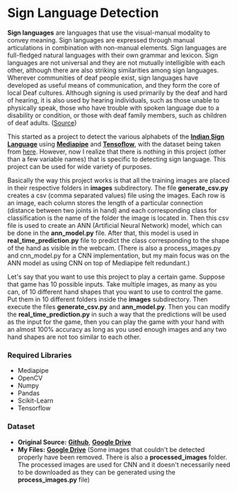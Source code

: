 # Sign Language Detection
**Sign languages**  are languages that use the visual-manual modality to convey meaning. Sign languages are expressed through manual articulations in combination with non-manual elements. Sign languages are full-fledged natural languages with their own grammar and lexicon. Sign languages are not universal and they are not mutually intelligible with each other, although there are also striking similarities among sign languages. Wherever communities of deaf people exist, sign languages have developed as useful means of communication, and they form the core of local Deaf cultures. Although signing is used primarily by the deaf and hard of hearing, it is also used by hearing individuals, such as those unable to physically speak, those who have trouble with spoken language due to a disability or condition, or those with deaf family members, such as children of deaf adults. ([Source](https://en.wikipedia.org/wiki/Sign_language))

This started as a project to detect the various alphabets of the **[Indian Sign Language](https://en.wikipedia.org/wiki/Indo-Pakistani_Sign_Language)** using **[Mediapipe](https://mediapipe.dev)** and **[Tensoflow](https://www.tensorflow.org/)**, with the dataset being taken from [here](https://drive.google.com/drive/folders/1wgXtF6QHKBuXRx3qxuf-o6aOmN87t8G-). However, now I realize that there is nothing in this project (other than a few variable names) that is specific to detecting sign language. This project can be used for wide variety of purposes. 

Basically the way this project works is that all the training images are placed in their respective folders in **images** subdirectory. The file **generate_csv.py** creates a csv (comma separated values) file using the images. Each row is an image, each column stores the length of a particular connection (distance between two joints in hand) and each corresponding class for classification is the name of the folder the image is located in. Then this csv file is used to create an ANN (Artificial Neural Network) model, which can be done in the **ann_model.py** file. After that, this model is used in **real_time_prediction.py** file to predict the class corresponding to the shape of the hand as visible in the webcam. (There is also a process_images.py and cnn_model.py for a CNN implementation, but my main focus was on the ANN model as using CNN on top of Mediapipe felt redundant.)

Let's say that you want to use this project to play a certain game. Suppose that game has 10 possible inputs. Take multiple images, as many as you can, of 10 different hand shapes that you want to use to control the game. Put them in 10 different folders inside the **images** subdirectory. Then execute the files **generate_csv.py** and **ann_model.py**. Then you can modify the **real_time_prediction.py** in such a way that the predictions will be used as the input for the game, then you can play the game with your hand with an almost 100% accuracy as long as you used enough images and any two hand shapes are not too similar to each other.

### Required Libraries
* Mediapipe
* OpenCV
* Numpy
* Pandas
* Scikit-Learn
* Tensorflow

### Dataset
* **Original Source:** **[Github](https://github.com/imRishabhGupta/Indian-Sign-Language-Recognition)**, **[Google Drive](https://drive.google.com/drive/folders/1wgXtF6QHKBuXRx3qxuf-o6aOmN87t8G-)**
* **My Files:** **[Google Drive](https://drive.google.com/drive/folders/1JsiLPimYHM8BGoNrrmJr0tunsTBtg9Al)** (Some images that couldn't be detected properly have been removed. There is also a **processed_images** folder. The processed images are used for CNN and it doesn't necessarily need to be downloaded as they can be generated using the **process_images.py** file)
